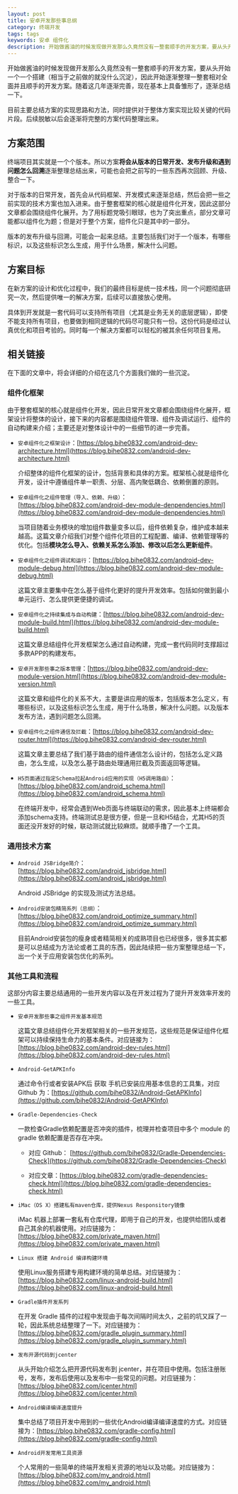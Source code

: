 ```yaml
---
layout: post
title: 安卓开发那些事总纲
category: 终端开发
tags: tags
keywords: 安卓 组件化
description: 开始做酱油的时候发现做开发那么久竟然没有一整套顺手的开发方案，要从头开始一个一个搭建（相当于之前做的就没什么沉淀），因此开始逐渐整理一整套相对全面并且顺手的开发方案。随着这几年逐渐完善，现在基本上具备雏形了，逐渐总结一下。
---
```


开始做酱油的时候发现做开发那么久竟然没有一整套顺手的开发方案，要从头开始一个一个搭建（相当于之前做的就没什么沉淀），因此开始逐渐整理一整套相对全面并且顺手的开发方案。随着这几年逐渐完善，现在基本上具备雏形了，逐渐总结一下。

目前主要总结方案的实现思路和方法，同时提供对于整体方案实现比较关键的代码片段。后续脱敏以后会逐渐将完整的方案代码整理出来。

## 方案范围

终端项目其实就是一个个版本。所以方案**将会从版本的日常开发、发布升级和遇到问题怎么回溯**逐渐整理总结出来，可能也会把之前写的一些东西再次回顾、升级、整合一下。

对于版本的日常开发，首先会从代码框架、开发模式来逐渐总结，然后会把一些之前实现的技术方案也加入进来。由于整套框架的核心就是组件化开发，因此这部分文章都会围绕组件化展开。为了用标题党吸引眼球，也为了突出重点，部分文章可能都以组件化为题；但是对于整个方案，组件化只是其中的一部分。

版本的发布升级与回溯，可能会一起来总结。主要包括我们对于一个版本，有哪些标识，以及这些标识怎么生成，用于什么场景，解决什么问题。

## 方案目标

在新方案的设计和优化过程中，我们的最终目标是统一技术栈，同一个问题彻底研究一次，然后提供唯一的解决方案，后续可以直接放心使用。

具体到开发就是一套代码可以支持所有项目（尤其是业务无关的底层逻辑），即使不能支持所有项目，也要做到相同逻辑的代码尽可能只有一份。这份代码是经过认真优化和项目考验的。同时每一个解决方案都可以轻松的被其余任何项目复用。

## 相关链接

在下面的文章中，将会详细的介绍在这几个方面我们做的一些沉淀。

### 组件化框架

由于整套框架的核心就是组件化开发，因此日常开发文章都会围绕组件化展开，框架设计将整体的设计，接下来的内容都是围绕组件管理、组件及调试运行、组件的自动构建来介绍；主要还是对整体设计中的一些细节的进一步完善。

- `安卓组件化之框架设计`：[https://blog.bihe0832.com/android-dev-architecture.html](https://blog.bihe0832.com/android-dev-architecture.html)

   介绍整体的组件化框架的设计，包括背景和具体的方案。框架核心就是组件化开发，设计中遵循组件单一职责、分层、高内聚低耦合、依赖倒置的原则。

- `安卓组件化之组件管理（导入、依赖、升级）`：[https://blog.bihe0832.com/android-dev-module-denpendencies.html](https://blog.bihe0832.com/android-dev-module-denpendencies.html)

    当项目随着业务模块的增加组件数量变多以后，组件依赖复杂，维护成本越来越高。这篇文章介绍我们对整个组件化项目的工程配置、编译、依赖管理等的优化。包括**模块怎么导入、依赖关系怎么添加、修改以后怎么更新组件**。

- `安卓组件化之组件调试和运行`：[https://blog.bihe0832.com/android-dev-module-debug.html](https://blog.bihe0832.com/android-dev-module-debug.html)

    这篇文章主要集中在怎么基于组件化更好的提升开发效率。包括如何做到最小单元运行、怎么提供更便捷的调试。
    
- `安卓组件化之持续集成与自动构建`：[https://blog.bihe0832.com/android-dev-module-build.html](https://blog.bihe0832.com/android-dev-module-build.html)

	这篇文章总结组件化开发框架怎么通过自动构建，完成一套代码同时支撑超过多款APP的构建发布。

- `安卓开发那些事之版本管理`：[https://blog.bihe0832.com/android-dev-module-version.html](https://blog.bihe0832.com/android-dev-module-version.html)

	这篇文章和组件化的关系不大，主要是讲应用的版本，包括版本怎么定义，有哪些标识，以及这些标识怎么生成，用于什么场景，解决什么问题。以及版本发布方法，遇到问题怎么回溯。

- `安卓组件化之组件通信及拦截`：[https://blog.bihe0832.com/android-dev-router.html](https://blog.bihe0832.com/android-dev-router.html)

	这篇文章主要总结了我们基于路由的组件通信怎么设计的，包括怎么定义路由，怎么生成，以及怎么基于路由处理通用拦截及页面返回等逻辑。

- `H5页面通过指定Schema拉起Android应用的实现（H5调用路由）`：[https://blog.bihe0832.com/android_schema.html](https://blog.bihe0832.com/android_schema.html)


	在终端开发中，经常会遇到Web页面与终端联动的需求，因此基本上终端都会添加schema支持。终端测试总是很方便，但是一旦和H5结合，尤其H5的页面还没开发好的时候，联动测试就比较麻烦。就顺手撸了一个工具。	
### 通用技术方案

- `Android JSBridge简介`：[https://blog.bihe0832.com/android_jsbridge.html](https://blog.bihe0832.com/android_jsbridge.html)


	Android JSBridge 的实现及测试方法总结。	
- `Android安装包精简系列（总纲）`：[https://blog.bihe0832.com/android_optimize_summary.html](https://blog.bihe0832.com/android_optimize_summary.html)

	目前Android安装包的瘦身或者精简相关的成熟项目也已经很多，很多其实都是可以总结成为方法论或者工具的东西，因此陆续把一些方案整理总结一下，出一个关于应用安装包优化的系列。
	

### 其他工具和流程

这部分内容主要总结通用的一些开发内容以及在开发过程为了提升开发效率开发的一些工具。

- `安卓开发那些事之组件开发基本规范` 

	这篇文章总结组件化开发框架相关的一些开发规范，这些规范是保证组件化框架可以持续保持生命力的基本条件。对应链接为：[https://blog.bihe0832.com/android-dev-rules.html](https://blog.bihe0832.com/android-dev-rules.html)

- `Android-GetAPKInfo`

	通过命令行或者安装APK后 获取 手机已安装应用基本信息的工具集，对应 Github 为：[https://github.com/bihe0832/Android-GetAPKInfo](https://github.com/bihe0832/Android-GetAPKInfo)

- `Gradle-Dependencies-Check`

	一款检查Gradle依赖配置是否冲突的插件，梳理并检查项目中多个 module 的 gradle 依赖配置是否存在冲突。
	
	- 对应 Github： [https://github.com/bihe0832/Gradle-Dependencies-Check](https://github.com/bihe0832/Gradle-Dependencies-Check)
	
	- 对应文章：[https://blog.bihe0832.com/gradle-dependencies-check.html](https://blog.bihe0832.com/gradle-dependencies-check.html)
	
- `iMac（OS X）搭建私有maven仓库，提供Nexus Responsitory镜像`

	iMac 机器上部署一套私有仓库代理，即用于自己的开发，也提供给团队或者自己其余的机器使用。对应链接为： [https://blog.bihe0832.com/private_maven.html](https://blog.bihe0832.com/private_maven.html)

- `Linux 搭建 Android 编译构建环境`

	使用Linux服务搭建专用构建环境的简单总结。对应链接为：[https://blog.bihe0832.com/linux-android-build.html](https://blog.bihe0832.com/linux-android-build.html)
	
- `Gradle插件开发系列`

	在开发 Gradle 插件的过程中发现由于每次间隔时间太久，之前的坑又踩了一轮，因此系统总结整理了一下。对应链接为：[https://blog.bihe0832.com/gradle_plugin_summary.html](https://blog.bihe0832.com/gradle_plugin_summary.html)

- `发布开源代码到jcenter`

	从头开始介绍怎么把开源代码发布到 jcenter，并在项目中使用。包括注册账号，发布，发布后使用以及发布中一些常见的问题。对应链接为： [https://blog.bihe0832.com/jcenter.html](https://blog.bihe0832.com/jcenter.html)

- `Android编译编译速度提升`

	集中总结了项目开发中用到的一些优化Android编译编译速度的方式。对应链接为：[https://blog.bihe0832.com/gradle-config.html](https://blog.bihe0832.com/gradle-config.html)

- `Android开发常用工具资源`

	个人常用的一些简单的终端开发相关资源的地址以及功能。对应链接为：[https://blog.bihe0832.com/my_android.html](https://blog.bihe0832.com/my_android.html)

